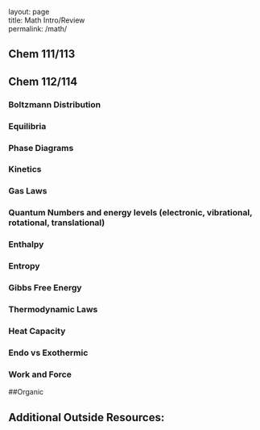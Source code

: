 layout: page  
title: Math Intro/Review  
permalink: /math/  

## Chem 111/113  


## Chem 112/114
### Boltzmann Distribution  
### Equilibria
### Phase Diagrams
### Kinetics
### Gas Laws
### Quantum Numbers and energy levels (electronic, vibrational, rotational, translational)  
### Enthalpy  
### Entropy
### Gibbs Free Energy  
### Thermodynamic Laws  
### Heat Capacity  
### Endo vs Exothermic
### Work and Force  

##Organic


## Additional Outside Resources:
